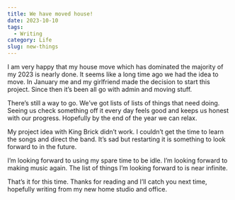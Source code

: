```yaml
---
title: We have moved house!
date: 2023-10-10
tags:
  - Writing
category: Life
slug: new-things
---
```

I am very happy that my house move which has dominated the majority of my 2023 is nearly done. It seems like a long time ago we had the idea to move. In January me and my girlfriend made the decision to start this project. Since then it’s been all go with admin and moving stuff.

There’s still a way to go. We’ve got lists of lists of things that need doing. Seeing us check something off it every day feels good and keeps us honest with our progress. Hopefully by the end of the year we can relax.

My project idea with King Brick didn’t work. I couldn’t get the time to learn the songs and direct the band. It’s sad but restarting it is something to look forward to in the future.

I’m looking forward to using my spare time to be idle. I’m looking forward to making music again. The list of things I’m looking forward to is near infinite.

That’s it for this time. Thanks for reading and I’ll catch you next time, hopefully writing from my new home studio and office.
